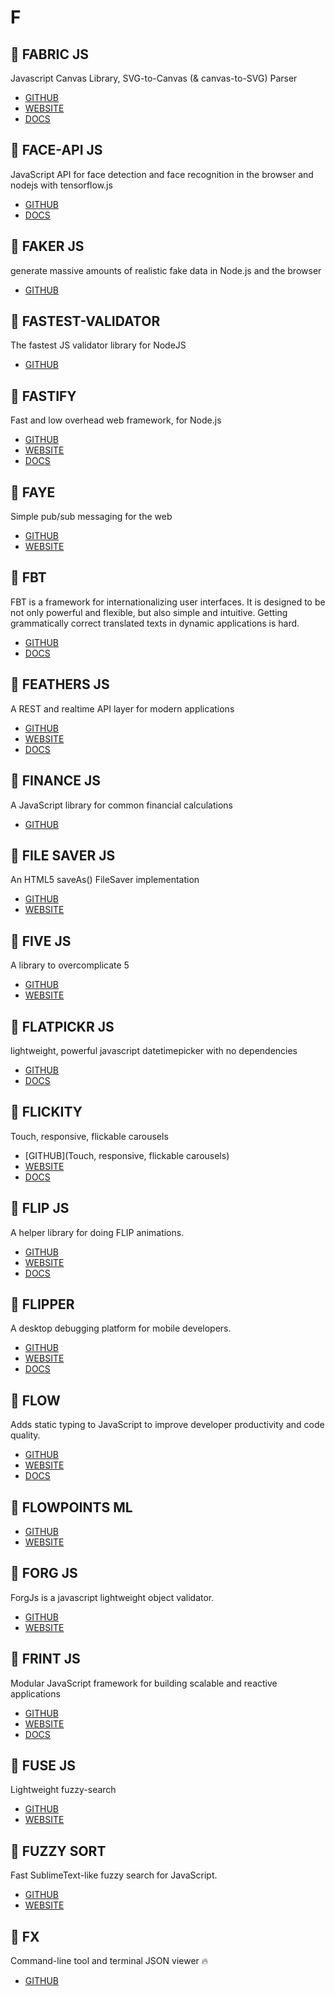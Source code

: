 # F

## :rocket: FABRIC JS

Javascript Canvas Library, SVG-to-Canvas (& canvas-to-SVG) Parser

* [GITHUB](https://github.com/fabricjs/fabric.js)
* [WEBSITE](http://fabricjs.com/)
* [DOCS](http://fabricjs.com/docs/)

## :rocket: FACE-API JS

JavaScript API for face detection and face recognition in the browser and nodejs with tensorflow.js

* [GITHUB](https://github.com/justadudewhohacks/face-api.js)
* [DOCS](https://justadudewhohacks.github.io/face-api.js/docs/globals.html)

## :rocket: FAKER JS

generate massive amounts of realistic fake data in Node.js and the browser

* [GITHUB](https://github.com/Marak/faker.js)

## :rocket: FASTEST-VALIDATOR

The fastest JS validator library for NodeJS

* [GITHUB](https://github.com/icebob/fastest-validator)

## :rocket: FASTIFY

Fast and low overhead web framework, for Node.js

* [GITHUB](https://github.com/fastify/fastify)
* [WEBSITE](https://www.fastify.io/)
* [DOCS](https://www.fastify.io/docs/latest/)

## :rocket: FAYE

Simple pub/sub messaging for the web

* [GITHUB](https://github.com/faye/faye)
* [WEBSITE](https://faye.jcoglan.com/)

## :rocket: FBT

FBT is a framework for internationalizing user interfaces. It is designed to be not only powerful and flexible, but also simple and intuitive. Getting grammatically correct translated texts in dynamic applications is hard.

* [GITHUB](https://github.com/facebookincubator/fbt)
* [DOCS](https://facebookincubator.github.io/fbt/)

## :rocket: FEATHERS JS

A REST and realtime API layer for modern applications

* [GITHUB](https://github.com/feathersjs/feathers)
* [WEBSITE](https://feathersjs.com/)
* [DOCS](http://docs.feathersjs.com/)

## :rocket: FINANCE JS

A JavaScript library for common financial calculations

* [GITHUB](https://github.com/ebradyjobory/finance.js)

## :rocket: FILE SAVER JS

An HTML5 saveAs() FileSaver implementation

* [GITHUB](https://github.com/eligrey/FileSaver.js)
* [WEBSITE](https://eligrey.com/blog/saving-generated-files-on-the-client-side/)

## :rocket: FIVE JS

A library to overcomplicate 5

* [GITHUB](https://github.com/jackdclark/five)
* [WEBSITE](https://five.js.org/)

## :rocket: FLATPICKR JS

lightweight, powerful javascript datetimepicker with no dependencies

* [GITHUB](https://github.com/flatpickr/flatpickr)
* [DOCS](https://flatpickr.js.org/)

## :rocket: FLICKITY

Touch, responsive, flickable carousels

* [GITHUB](Touch, responsive, flickable carousels)
* [WEBSITE](https://flickity.metafizzy.co/)
* [DOCS](https://flickity.metafizzy.co/api.html)

## :rocket: FLIP JS

A helper library for doing FLIP animations.

* [GITHUB](https://github.com/googlearchive/flipjs)
* [WEBSITE](https://aerotwist.com/blog/flip-your-animations/)
* [DOCS](https://aerotwist.com/tutorials/)

## :rocket: FLIPPER

A desktop debugging platform for mobile developers.

* [GITHUB](https://github.com/facebook/flipper)
* [WEBSITE](https://fbflipper.com/)
* [DOCS](https://fbflipper.com/docs/understand.html)

## :rocket: FLOW

Adds static typing to JavaScript to improve developer productivity and code quality.

* [GITHUB](https://github.com/facebook/flow)
* [WEBSITE](https://flow.org/)
* [DOCS](https://flow.org/en/docs/)

## :rocket: FLOWPOINTS ML

* [GITHUB](https://github.com/mariusbrataas/flowpoints_ml)
* [WEBSITE](https://mariusbrataas.github.io/flowpoints_ml/)

## :rocket: FORG JS

ForgJs is a javascript lightweight object validator.

* [GITHUB](https://github.com/oussamahamdaoui/forgJs)
* [WEBSITE](https://oussamahamdaoui.github.io/forgjs-examples/)

## :rocket: FRINT JS

Modular JavaScript framework for building scalable and reactive applications

* [GITHUB](https://github.com/frintjs/frint)
* [WEBSITE](https://frint.js.org/)
* [DOCS](https://frint.js.org/docs)

## :rocket: FUSE JS

Lightweight fuzzy-search

* [GITHUB](https://github.com/krisk/Fuse)
* [WEBSITE](http://fusejs.io/)

## :rocket: FUZZY SORT

Fast SublimeText-like fuzzy search for JavaScript.

* [GITHUB](https://github.com/farzher/fuzzysort)
* [WEBSITE](https://rawgit.com/farzher/fuzzysort/master/test.html)

## :rocket: FX

Command-line tool and terminal JSON viewer :fire:

* [GITHUB](https://github.com/antonmedv/fx)
